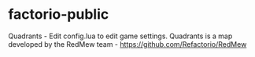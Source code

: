 # factorio-public

Quadrants - Edit config.lua to edit game settings.
Quadrants is a map developed by the RedMew team - https://github.com/Refactorio/RedMew
